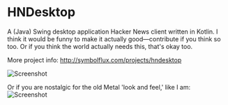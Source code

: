 # HNDesktop
A (Java) Swing desktop application Hacker News client written in Kotlin. I think it would be funny to make it actually good—contribute if you think so too. Or if you think the world actually needs this, that's okay too.

More project info: http://symbolflux.com/projects/hndesktop

![Screenshot](https://github.com/westoncb/HNDesktop/blob/master/screenshot.png?raw=true "Optional Title")

Or if you are nostalgic for the old Metal 'look and feel,' like I am:
![Screenshot](https://github.com/westoncb/HNDesktop/blob/master/screenshot2.png?raw=true "Optional Title")
